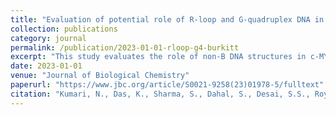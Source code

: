 ```yaml
---
title: "Evaluation of potential role of R-loop and G-quadruplex DNA in the fragility of c-MYC during chromosomal translocation associated with Burkitt's lymphoma"
collection: publications
category: journal
permalink: /publication/2023-01-01-rloop-g4-burkitt
excerpt: "This study evaluates the role of non-B DNA structures in c-MYC fragility during Burkitt's lymphoma-associated translocations."
date: 2023-01-01
venue: "Journal of Biological Chemistry"
paperurl: "https://www.jbc.org/article/S0021-9258(23)01978-5/fulltext"
citation: "Kumari, N., Das, K., Sharma, S., Dahal, S., Desai, S.S., Roy, U., et al. (2023). \"Evaluation of potential role of R-loop and G-quadruplex DNA in the fragility of c-MYC during chromosomal translocation associated with Burkitt's lymphoma.\" <i>Journal of Biological Chemistry</i>. 299(12)."
---
```

